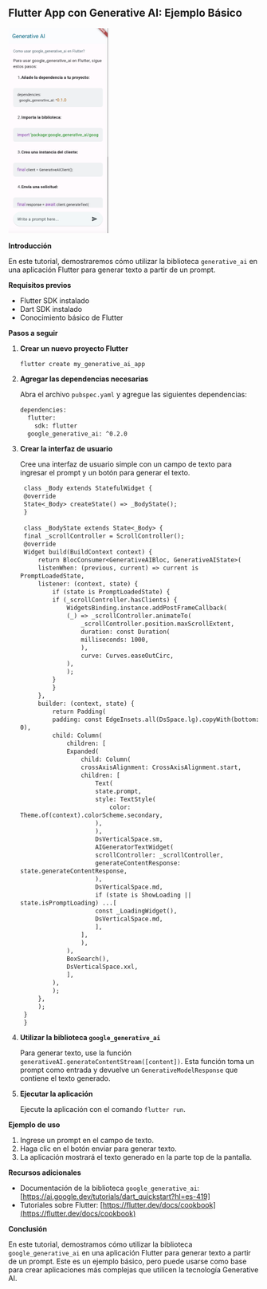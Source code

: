 ## Flutter App con Generative AI: Ejemplo Básico
<img src="assets/app.png" alt="App Image" width="200"/>

**Introducción**

En este tutorial, demostraremos cómo utilizar la biblioteca `generative_ai` en una aplicación Flutter para generar texto a partir de un prompt.

**Requisitos previos**

* Flutter SDK instalado
* Dart SDK instalado
* Conocimiento básico de Flutter

**Pasos a seguir**

1. **Crear un nuevo proyecto Flutter**

   ```
   flutter create my_generative_ai_app
   ```

2. **Agregar las dependencias necesarias**

   Abra el archivo `pubspec.yaml` y agregue las siguientes dependencias:

   ```
   dependencies:
     flutter:
       sdk: flutter
     google_generative_ai: ^0.2.0
   ```

3. **Crear la interfaz de usuario**

   Cree una interfaz de usuario simple con un campo de texto para ingresar el prompt y un botón para generar el texto.

   ```
    class _Body extends StatefulWidget {
    @override
    State<_Body> createState() => _BodyState();
    }

    class _BodyState extends State<_Body> {
    final _scrollController = ScrollController();
    @override
    Widget build(BuildContext context) {
        return BlocConsumer<GenerativeAIBloc, GenerativeAIState>(
        listenWhen: (previous, current) => current is PromptLoadedState,
        listener: (context, state) {
            if (state is PromptLoadedState) {
            if (_scrollController.hasClients) {
                WidgetsBinding.instance.addPostFrameCallback(
                (_) => _scrollController.animateTo(
                    _scrollController.position.maxScrollExtent,
                    duration: const Duration(
                    milliseconds: 1000,
                    ),
                    curve: Curves.easeOutCirc,
                ),
                );
            }
            }
        },
        builder: (context, state) {
            return Padding(
            padding: const EdgeInsets.all(DsSpace.lg).copyWith(bottom: 0),
            child: Column(
                children: [
                Expanded(
                    child: Column(
                    crossAxisAlignment: CrossAxisAlignment.start,
                    children: [
                        Text(
                        state.prompt,
                        style: TextStyle(
                            color: Theme.of(context).colorScheme.secondary,
                        ),
                        ),
                        DsVerticalSpace.sm,
                        AIGeneratorTextWidget(
                        scrollController: _scrollController,
                        generateContentResponse: state.generateContentResponse,
                        ),
                        DsVerticalSpace.md,
                        if (state is ShowLoading || state.isPromptLoading) ...[
                        const _LoadingWidget(),
                        DsVerticalSpace.md,
                        ],
                    ],
                    ),
                ),
                BoxSearch(),
                DsVerticalSpace.xxl,
                ],
            ),
            );
        },
        );
    }
    }
   ```

5. **Utilizar la biblioteca `google_generative_ai`**

   Para generar texto, use la función `generativeAI.generateContentStream([content])`. Esta función toma un prompt como entrada y devuelve un `GenerativeModelResponse` que contiene el texto generado.

6. **Ejecutar la aplicación**

   Ejecute la aplicación con el comando `flutter run`.

**Ejemplo de uso**

1. Ingrese un prompt en el campo de texto.
2. Haga clic en el botón enviar para generar texto.
3. La aplicación mostrará el texto generado en la parte top de la pantalla.

**Recursos adicionales**

* Documentación de la biblioteca `google_generative_ai`: [https://ai.google.dev/tutorials/dart_quickstart?hl=es-419]
* Tutoriales sobre Flutter: [https://flutter.dev/docs/cookbook](https://flutter.dev/docs/cookbook)

**Conclusión**

En este tutorial, demostramos cómo utilizar la biblioteca `google_generative_ai` en una aplicación Flutter para generar texto a partir de un prompt. Este es un ejemplo básico, pero puede usarse como base para crear aplicaciones más complejas que utilicen la tecnología Generative AI.
